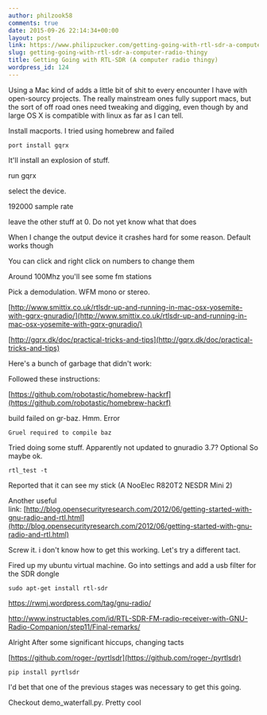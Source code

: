 ```yaml
---
author: philzook58
comments: true
date: 2015-09-26 22:14:34+00:00
layout: post
link: https://www.philipzucker.com/getting-going-with-rtl-sdr-a-computer-radio-thingy/
slug: getting-going-with-rtl-sdr-a-computer-radio-thingy
title: Getting Going with RTL-SDR (A computer radio thingy)
wordpress_id: 124
---
```


Using a Mac kind of adds a little bit of shit to every encounter I have with open-sourcy projects. The really mainstream ones fully support macs, but the sort of off road ones need tweaking and digging, even though by and large OS X is compatible with linux as far as I can tell.

Install macports. I tried using homebrew and failed

    
    port install gqrx


It'll install an explosion of stuff.

run gqrx

select the device.

192000 sample rate

leave the other stuff at 0. Do not yet know what that does

When I change the output device it crashes hard for some reason. Default works though

You can click and right click on numbers to change them

Around 100Mhz you'll see some fm stations

Pick a demodulation. WFM mono or stereo.

[http://www.smittix.co.uk/rtlsdr-up-and-running-in-mac-osx-yosemite-with-gqrx-gnuradio/](http://www.smittix.co.uk/rtlsdr-up-and-running-in-mac-osx-yosemite-with-gqrx-gnuradio/)

[http://gqrx.dk/doc/practical-tricks-and-tips](http://gqrx.dk/doc/practical-tricks-and-tips)



Here's a bunch of garbage that didn't work:

Followed these instructions:

[https://github.com/robotastic/homebrew-hackrf](https://github.com/robotastic/homebrew-hackrf)

build failed on gr-baz. Hmm. Error

    
    Gruel required to compile baz


Tried doing some stuff. Apparently not updated to gnuradio 3.7? Optional So maybe ok.



    
    rtl_test -t


Reported that it can see my stick (A NooElec R820T2 NESDR Mini 2)

Another useful link: [http://blog.opensecurityresearch.com/2012/06/getting-started-with-gnu-radio-and-rtl.html](http://blog.opensecurityresearch.com/2012/06/getting-started-with-gnu-radio-and-rtl.html)

Screw it. i don't know how to get this working. Let's try a different tact.

Fired up my ubuntu virtual machine. Go into settings and add a usb filter for the SDR dongle

    
    sudo apt-get install rtl-sdr
    


https://rwmj.wordpress.com/tag/gnu-radio/

http://www.instructables.com/id/RTL-SDR-FM-radio-receiver-with-GNU-Radio-Companion/step11/Final-remarks/



Alright After some significant hiccups, changing tacts

[https://github.com/roger-/pyrtlsdr](https://github.com/roger-/pyrtlsdr)

    
    pip install pyrtlsdr


I'd bet that one of the previous stages was necessary to get this going.

Checkout demo_waterfall.py. Pretty cool


